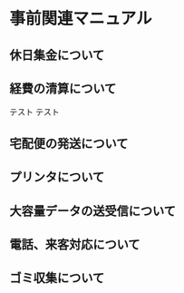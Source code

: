 # 事前関連マニュアル
## 休日集金について
## 経費の清算について
テスト
テスト
## 宅配便の発送について
## プリンタについて
## 大容量データの送受信について
## 電話、来客対応について
## ゴミ収集について
